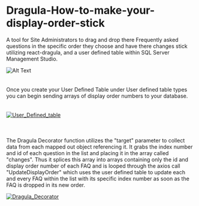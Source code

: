 # Dragula-How-to-make-your-display-order-stick
A tool for Site Administrators to drag and drop there Frequently asked questions in the specific order they choose and have there changes stick utilizing react-dragula, and a user defined table within SQL Server Management Studio.

![Alt Text](https://media.giphy.com/media/1wX9bI6KabpmF9F2x3/giphy.gif)
<br/>
<br/>
<br/>
Once you create your User Defined Table under User defined table types you can begin sending arrays of display order numbers to your database. 
<br/>
<br/>
<br/>
<a href="https://ibb.co/d7wmZd"><img src="https://preview.ibb.co/nzLDEd/User_Defined_table.png" alt="User_Defined_table" border="0"></a>
<br/>
<br/>
<br/>
<br/>
The Dragula Decorator function utilizes the "target" parameter to collect data from each mapped out object referencing it. It grabs the index number and id of each question in the list and placing it in the array called "changes". Thus it splices this array into arrays containing only the id and display order number of each FAQ and is looped through the axios call "UpdateDisplayOrder" which uses the user defined table to update each and every FAQ within the list with its specific index number as soon as the FAQ is dropped in its new order. 

<a href="https://ibb.co/iwfKny"><img src="https://preview.ibb.co/cXbs7y/Dragula_Decorator.png" alt="Dragula_Decorator" border="0"></a>
